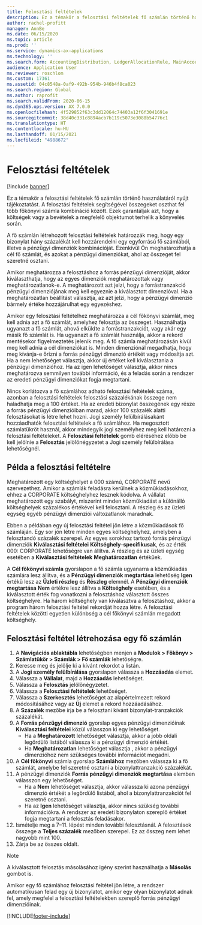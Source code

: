```yaml
---
title: Felosztási feltételek
description: Ez a témakör a felosztási feltételek fő számlán történő használatáról nyújt tájékoztatást.
author: rachel-profitt
manager: AnnBe
ms.date: 06/15/2020
ms.topic: article
ms.prod: ''
ms.service: dynamics-ax-applications
ms.technology: ''
ms.search.form: AccountingDistribution, LedgerAllocationRule, MainAccount, AllocationTerms
audience: Application User
ms.reviewer: roschlom
ms.custom: 17361
ms.assetid: 04c8548a-0af9-492b-954b-946b4f8ca023
ms.search.region: Global
ms.author: raprofit
ms.search.validFrom: 2020-06-15
ms.dyn365.ops.version: AX 7.0.0
ms.openlocfilehash: 4f529852f63c3dd12064c74403a12f6f3041691e
ms.sourcegitcommit: 38d40c331c8894acb7b119c5073e3088b54776c1
ms.translationtype: HT
ms.contentlocale: hu-HU
ms.lasthandoff: 01/15/2021
ms.locfileid: "4988672"
---
```

# <a name="allocation-terms"></a>Felosztási feltételek

[!include [banner](../includes/banner.md)]

Ez a témakör a felosztási feltételek fő számlán történő használatáról nyújt tájékoztatást. A felosztási feltételek segítségével összegeket oszthat fel több főkönyvi számla kombináció között. Ezek garantáljak azt, hogy a költségek vagy a bevételek a megfelelő objektumot terhelik a könyvelés során.

A fő számlán létrehozott felosztási feltételek határozzák meg, hogy egy bizonylat hány százalékát kell hozzárendelni egy egyforrású fő számlából, illetve a pénzügyi dimenziók kombinációját. Ezenkívül Ön meghatározhatja a cél fő számlát, és azokat a pénzügyi dimenziókat, ahol az összeget fel szeretné osztani. 

Amikor meghatározza a felosztáshoz a forrás pénzügyi dimenzióját, akkor kiválaszthatja, hogy az egyes dimenziók meghatározottak vagy meghatározatlanok-e. A meghatározott azt jelzi, hogy a forrástranzakció pénzügyi dimenziójának meg kell egyeznie a kiválasztott dimenzióval. Ha a meghatározatlan beállítást választja, az azt jelzi, hogy a pénzügyi dimenzió bármely értéke hozzájárulhat egy egyezéshez.

Amikor egy felosztási feltételhez meghatározza a cél főkönyvi számlát, meg kell adnia azt a fő számlát, amelyhez felosztja az összeget. Használhatja ugyanazt a fő számlát, ahová elküldte a forrástranzakciót, vagy akár egy másik fő számlát is. Ha ugyanazt a fő számlát használja, akkor a rekord mentésekor figyelmeztetés jelenik meg. A fő számla meghatározásán kívül meg kell adnia a cél dimenziókat is. Minden dimenziónál megadhatja, hogy meg kívánja-e őrizni a forrás pénzügyi dimenzió értékét vagy módosítja azt. Ha a nem lehetőséget választja, akkor új értéket kell kiválasztania a pénzügyi dimenzióhoz. Ha az igen lehetőséget választja, akkor nincs meghatározva semmilyen további információ, és a feladás során a rendszer az eredeti pénzügyi dimenziókat fogja megtartani.

Nincs korlátozva a fő számlához adható felosztási feltételek száma, azonban a felosztási feltételek felosztási százalékának összege nem haladhatja meg a 100 értéket. Ha az eredeti bizonylat összegének egy része a forrás pénzügyi dimenzióiban marad, akkor 100 százalék alatti felosztásokat is létre lehet hozni. Jogi személy felülbírálásakánt hozzáadhatók felosztási feltételek a fő számlához. Ha megosztott számlatükröt használ, akkor mindegyik jogi személyhez meg kell határozni a felosztási feltételeket. A **Felosztási feltételek** gomb eléréséhez előbb be kell jelölnie a **Felosztás** jelölőnégyzetet a Jogi személy felülbírálása lehetőségnél.

## <a name="allocation-term-example"></a>Példa a felosztási feltételre
Meghatározott egy költséghelyet a 000 számú, CORPORATE nevű szervezethez. Amikor a számlák feladásra kerülnek a közműkiadásokhoz, ehhez a CORPORATE költséghelyhez lesznek kódolva. A vállalat meghatározott egy szabályt, miszerint minden közműkiadást a különálló költséghelyek százalékos értékével kell felosztani. A részleg és az üzleti egység egyéb pénzügyi dimenziói változatlanok maradnak.

Ebben a példában egy új felosztási feltétel jön létre a közműkiadások fő számláján. Egy sor jön létre minden egyes költséghelyhez, amelyben a felosztandó százalék szerepel. Az egyes sorokhoz tartozó forrás pénzügyi dimenziók **Kiválasztási feltételei** **Költséghely**-**specifikusak**, és az érték 000: CORPORATE lehetőségre van állítva. A részleg és az üzleti egység esetében a **Kiválasztási feltételek** **Meghatározatlan** értékűek.

A **Cél főkönyvi számla** gyorslapon a fő számla ugyanarra a közműkiadás számlára lesz állítva, és a **Pénzügyi dimenziók megtartása** lehetőség **Igen** értékű lesz az **Üzleti részleg** és **Részleg** elemnél. A **Pénzügyi dimenziók megtartása** **Nem** értékre lesz állítva a **Költséghely** esetében, és a kiválasztott érték fog vonatkozni a felosztáshoz választott összes költséghelyre. Ha három költséghely van kiválasztva a felosztáshoz, akkor a program három felosztási feltétel rekordját hozza létre. A felosztási feltételek közötti egyetlen különbség a cél főkönyvi számlán megadott költséghely.

## <a name="create-an-allocation-term-on-a-main-account"></a>Felosztási feltétel létrehozása egy fő számlán

1. A **Navigációs ablaktábla** lehetőségben menjen a **Modulok > Főkönyv > Számlatükör > Számlák > Fő számlák** lehetőségre.
2. Keresse meg és jelölje ki a kívánt rekordot a listán.
3. A **Jogi személy felülbírálása** gyorslapon válassza a **Hozzáadás** elemet.
4. Válassza a **Vállalat**, majd a **Hozzáadás** lehetőséget.
5. Válassza a **Felosztás** jelölőnégyzetet.
6. Válassza a **Felosztási feltételek** lehetőséget.
7. Válassza a **Szerkesztés** lehetőséget az alapértelmezett rekord módosításához vagy az **Új** elemet a rekord hozzáadásához.
8. A **Százalék** mezőbe írja be a felosztani kívánt bizonylat-tranzakciók százalékát.
9. A **Forrás pénzügyi dimenzió** gyorslap egyes pénzügyi dimenzióinak **Kiválasztási feltételei** közül válasszon ki egy lehetőséget.
    - Ha a **Meghatározott** lehetőséget választja, akkor a jobb oldali legördülő listából válassza ki a pénzügyi dimenzió értékét.
    - Ha **Meghatározatlan** lehetőséget választja , akkor a pénzügyi dimenzióhoz nem szükséges további információt megadni.
10. A **Cél főkönyvi** számla gyorslap **Számlához** mezőben válassza ki a fő számlát, amelybe fel szeretné osztani a bizonylattranzakció százalékát.
11. A pénzügyi dimenziók **Forrás pénzügyi dimenziók megtartása** elemben válasszon egy lehetőséget.
    - Ha a **Nem** lehetőséget választja, akkor válassza ki azona pénzügyi dimenzió értékét a legördülő listából, ahol a bizonylattranzakciót fel szeretné osztani.
    - Ha az **Igen** lehetőséget választja, akkor nincs szükség további információkra. A rendszer az eredeti bizonylaton szereplő értéket fogja megtartani a felosztás feladásakor.
12. Ismételje meg a 7–11. lépést minden további felosztásnál. A felosztások összege a **Teljes százalék** mezőben szerepel. Ez az összeg nem lehet nagyobb mint 100.
13. Zárja be az összes oldalt.

>[!NOTE] 
> A kiválasztott felosztás másolásához igény szerint használhatja a **Másolás** gombot is.

Amikor egy fő számlához felosztási feltétel jön létre, a rendszer automatikusan felad egy új bizonylatot, amikor egy olyan bizonylatot adnak fel, amely megfelel a felosztási feltételekben szereplő forrás pénzügyi dimenzióinak.


[!INCLUDE[footer-include](../../includes/footer-banner.md)]